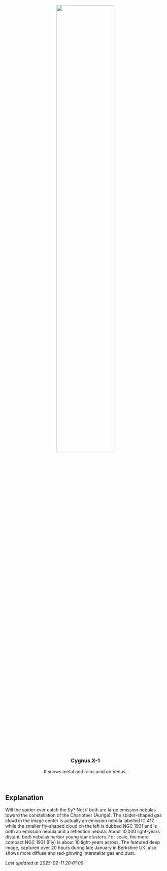 <p align='center'>
    <img src='https://apod.nasa.gov/apod/image/2502/SpiderFly_Boddington_1080.jpg' width='60%' />
    <h3 align="center">Cygnus X-1</h3>
    <p align="center">It snows metal and rains acid on Venus.</p>
</p>
<br/>

Explanation
--
Will the spider ever catch the fly? Not if both are large emission nebulas toward the constellation of the Charioteer (Auriga).  The spider-shaped gas cloud in the image center is actually an emission nebula labelled IC 417, while the smaller fly-shaped cloud on the left is dubbed  NGC 1931 and is both an emission nebula and a reflection nebula.  About 10,000 light-years distant, both nebulas harbor young star clusters. For scale, the more compact NGC 1931 (Fly) is about 10 light-years across. The featured deep image, captured over 20 hours during late January in Berkshire UK, also shows more diffuse and red-glowing interstellar gas and dust.


*Last updated at 2025-02-11 20:01:09*
